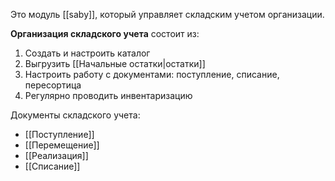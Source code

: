 Это модуль [[saby]], который управляет складским учетом организации.

**Организация складского учета** состоит из:
1. Создать и настроить каталог
2. Выгрузить [[Начальные остатки|остатки]]
3. Настроить работу с документами: поступление, списание, пересортица
4. Регулярно проводить инвентаризацию


Документы складского учета:
- [[Поступление]]
- [[Перемещение]]
- [[Реализация]]
- [[Списание]]